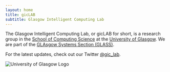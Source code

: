 ```yaml
---
layout: home
title: gicLAB
subtitle: Glasgow Intelligent Computing Lab
---
```


The Glasgow Intelligent Computing Lab, or gicLAB for short, is a research group in the [School of Computing Science](https://www.gla.ac.uk/schools/computing/) at the [University of Glasgow](https://www.gla.ac.uk/).  We are part of the [GLAsgow Systems Section (GLASS)](https://www.gla.ac.uk/schools/computing/research/researchsections/systems-section/#overview).  

For the latest updates, check out our Twitter [@gic_lab](twitter.com/gic_lab).

<img src="../assets/img/glasgow_logo.png"  alt="University of Glasgow Logo" class="center">
